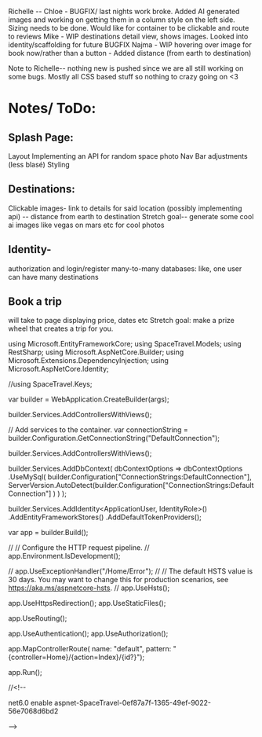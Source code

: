 Richelle -- 
Chloe - BUGFIX/ last nights work broke. Added AI generated images and working on getting them in a column style on the left side. Sizing needs to be done. Would like for container to be clickable and route to reviews
Mike - WIP destinations detail view, shows images. Looked into identity/scaffolding for future BUGFIX
Najma - WIP hovering over image for book now/rather than a button
      - Added distance (from earth to destination)

Note to Richelle-- nothing new is pushed since we are all still working on some bugs. Mostly all CSS based stuff so nothing to crazy going on <3

# Notes/ ToDo:

## Splash Page:
Layout
Implementing an API for random space photo
Nav Bar adjustments (less blasé)
Styling

## Destinations:
Clickable images-
link to details for said location (possibly implementing api)
  -- distance from earth to destination
Stretch goal-- generate some cool ai images like vegas on mars etc for cool photos

## Identity-
authorization and login/register
many-to-many databases: like, one user can have many destinations

## Book a trip
will take to page displaying price, dates etc
Stretch goal: make a prize wheel that creates a trip for you.


using Microsoft.EntityFrameworkCore;
using SpaceTravel.Models;
using RestSharp;
using Microsoft.AspNetCore.Builder;
using Microsoft.Extensions.DependencyInjection;
using Microsoft.AspNetCore.Identity;

//using SpaceTravel.Keys;

var builder = WebApplication.CreateBuilder(args);

builder.Services.AddControllersWithViews();

// Add services to the container.
var connectionString = builder.Configuration.GetConnectionString("DefaultConnection");

builder.Services.AddControllersWithViews();

builder.Services.AddDbContext<SpaceTravelContext>(
                  dbContextOptions => dbContextOptions
                    .UseMySql(
                      builder.Configuration["ConnectionStrings:DefaultConnection"], ServerVersion.AutoDetect(builder.Configuration["ConnectionStrings:DefaultConnection"]
                    )
                  )
                );

builder.Services.AddIdentity<ApplicationUser, IdentityRole>()
          .AddEntityFrameworkStores<SpaceTravelContext>()
          .AddDefaultTokenProviders();



var app = builder.Build();

// // Configure the HTTP request pipeline.
// app.Environment.IsDevelopment();


//     app.UseExceptionHandler("/Home/Error");
//     // The default HSTS value is 30 days. You may want to change this for production scenarios, see https://aka.ms/aspnetcore-hsts.
//     app.UseHsts();


app.UseHttpsRedirection();
app.UseStaticFiles();

app.UseRouting();

app.UseAuthentication();
app.UseAuthorization();

app.MapControllerRoute(
    name: "default",
    pattern: "{controller=Home}/{action=Index}/{id?}");

app.Run();


//<!-- <Project Sdk="Microsoft.NET.Sdk.Web">

  <PropertyGroup>
    <TargetFramework>net6.0</TargetFramework>
    <!-- <Nullable>enable</Nullable> -->
    <ImplicitUsings>enable</ImplicitUsings>
    <UserSecretsId>aspnet-SpaceTravel-0ef87a7f-1365-49ef-9022-56e7068d6bd2</UserSecretsId>
  </PropertyGroup>

  <ItemGroup>
    <None Update="app.db" CopyToOutputDirectory="PreserveNewest" ExcludeFromSingleFile="true" />
  </ItemGroup>

  <ItemGroup>
    <PackageReference Include="Microsoft.AspNetCore.Identity.EntityFrameworkCore" Version="6.0.0" />
    <PackageReference Include="Microsoft.EntityFrameworkCore.SqlServer" Version="6.0.0" />
    <PackageReference Include="Microsoft.EntityFrameworkCore.Tools" Version="6.0.0" />
    <PackageReference Include="Microsoft.VisualStudio.Web.CodeGeneration.Design" Version="6.0.0" />
    <PackageReference Include="Newtonsoft.Json" Version="13.0.2" />
    <PackageReference Include="Pomelo.EntityFrameworkCore.MySql" Version="6.0.0" />
    <PackageReference Include="RestSharp" Version="108.0.3" />
  </ItemGroup>

</Project> -->


